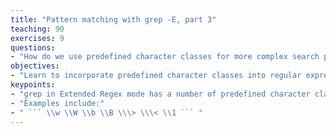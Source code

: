 ```yaml
---
title: "Pattern matching with grep -E, part 3"
teaching: 90
exercises: 9
questions:
- "How do we use predefined character classes for more complex search patterns?"
objectives:
- "Learn to incorporate predefined character classes into regular expressions"
keypoints:
- "grep in Extended Regex mode has a number of predefined character classes"
- "Examples include:"
- " ``` \\w \\W \\b \\B \\\> \\\< \\1 ``` "
---
```

